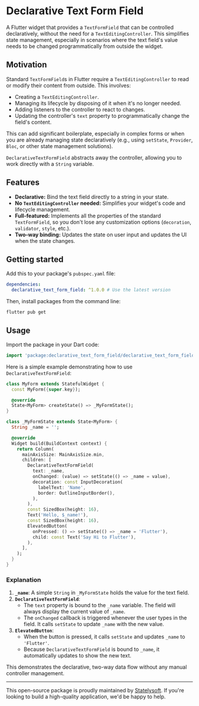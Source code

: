 # Declarative Text Form Field

A Flutter widget that provides a `TextFormField` that can be controlled declaratively, without the need for a `TextEditingController`. This simplifies state management, especially in scenarios where the text field's value needs to be changed programmatically from outside the widget.

## Motivation

Standard `TextFormField`s in Flutter require a `TextEditingController` to read or modify their content from outside. This involves:
-   Creating a `TextEditingController`.
-   Managing its lifecycle by disposing of it when it's no longer needed.
-   Adding listeners to the controller to react to changes.
-   Updating the controller's `text` property to programmatically change the field's content.

This can add significant boilerplate, especially in complex forms or when you are already managing state declaratively (e.g., using `setState`, `Provider`, `Bloc`, or other state management solutions).

`DeclarativeTextFormField` abstracts away the controller, allowing you to work directly with a `String` variable.

## Features

-   **Declarative:** Bind the text field directly to a string in your state.
-   **No `TextEditingController` needed:** Simplifies your widget's code and lifecycle management.
-   **Full-featured:** Implements all the properties of the standard `TextFormField`, so you don't lose any customization options (`decoration`, `validator`, `style`, etc.).
-   **Two-way binding:** Updates the state on user input and updates the UI when the state changes.

## Getting started

Add this to your package's `pubspec.yaml` file:

```yaml
dependencies:
  declarative_text_form_field: ^1.0.0 # Use the latest version
```

Then, install packages from the command line:

```shell
flutter pub get
```

## Usage

Import the package in your Dart code:

```dart
import 'package:declarative_text_form_field/declarative_text_form_field.dart';
```

Here is a simple example demonstrating how to use `DeclarativeTextFormField`:

```dart
class MyForm extends StatefulWidget {
  const MyForm({super.key});

  @override
  State<MyForm> createState() => _MyFormState();
}

class _MyFormState extends State<MyForm> {
  String _name = '';

  @override
  Widget build(BuildContext context) {
    return Column(
      mainAxisSize: MainAxisSize.min,
      children: [
        DeclarativeTextFormField(
          text: _name,
          onChanged: (value) => setState(() => _name = value),
          decoration: const InputDecoration(
            labelText: 'Name',
            border: OutlineInputBorder(),
          ),
        ),
        const SizedBox(height: 16),
        Text('Hello, $_name!'),
        const SizedBox(height: 16),
        ElevatedButton(
          onPressed: () => setState(() => _name = 'Flutter'),
          child: const Text('Say Hi to Flutter'),
        ),
      ],
    );
  }
}
```

### Explanation

1.  **`_name`**: A simple `String` in `_MyFormState` holds the value for the text field.
2.  **`DeclarativeTextFormField`**:
    -   The `text` property is bound to the `_name` variable. The field will always display the current value of `_name`.
    -   The `onChanged` callback is triggered whenever the user types in the field. It calls `setState` to update `_name` with the new value.
3.  **`ElevatedButton`**:
    -   When the button is pressed, it calls `setState` and updates `_name` to `'Flutter'`.
    -   Because `DeclarativeTextFormField` is bound to `_name`, it automatically updates to show the new text.

This demonstrates the declarative, two-way data flow without any manual controller management.

---

This open-source package is proudly maintained by [Statelysoft](https://statelysoft.com). If you're looking to build a high-quality application, we'd be happy to help.
